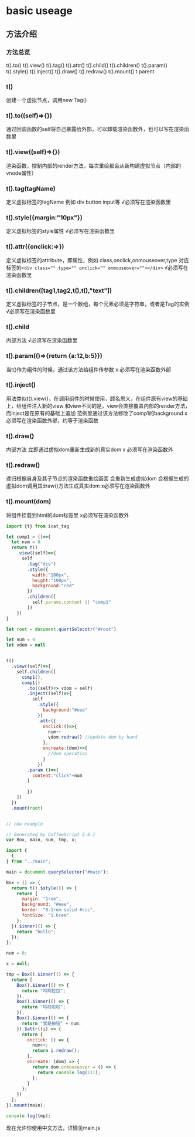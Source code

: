 # basic useage

## 方法介绍
### 方法总览
t().to()
t().view()
t().tag()
t().attr()
t().child()
t().children()
t().param()
t().style()
t().inject()
t().draw()
t().redraw()
t().mount()
t.parent
### t()
创建一个虚拟节点，调用new Tag()
### t().to((self)=>{})
通过回调函数的self将自己暴露给外部，可以卸载渲染函数外，也可以写在渲染函数里
### t().view((self)=>{})
渲染函数，控制内部的render方法，每次重绘都会从新构建虚拟节点（内部的vnode属性）
### t().tag(tagName)
定义虚拟标签的tagName 例如 div button input等
√必须写在渲染函数里
### t().style({margin:"10px"})
定义虚拟标签的style属性
√必须写在渲染函数里
### t().attr({onclick:=>})
定义虚拟标签的attribute，即属性，例如 class,onclick,onmouseover,type
对应标签的`<div class="" type="" onclick="" onmouseover=""></div>`
√必须写在渲染函数里
### t().children([tag1,tag2,t(),t(),"text"])
定义虚拟标签的子节点，是一个数组，每个元素必须是字符串，或者是Tag的实例
√必须写在渲染函数里
### t().child
内部方法
√必须写在渲染函数里
### t().param(()=>{return {a:12,b:5}})
当t()作为组件的时候，通过该方法给组件传参数
x 必须写在渲染函数外部
### t().inject()
用法类似t().view()，在调用组件的时候使用，顾名思义，在组件原有view的基础上，给组件注入新的view
和view不同的是，view会直接覆盖内部的render方法，而inject是在原有的基础上追加
范例里通过该方法修改了comp1的background
x 必须写在渲染函数外部，约等于渲染函数
### t().draw()
内部方法 立即通过虚拟dom重新生成新的真实dom
x 必须写在渲染函数外
### t().redraw()
递归根据自身及其子节点的渲染函数重绘画面
会重新生成虚拟dom
会根据生成的虚拟dom调用其draw()方法生成真实dom
x必须写在渲染函数外
### t().mount(dom)
将组件挂载到html的dom标签里
x必须写在渲染函数外



```javascript
import {t} from icat_tag

let comp1 = ()=>{
  let num = 0
  return t()
    .view((self)=>{
      self
        .tag("div")
        .style({
          width:"100px",
          height:"100px",
          background:"red"
        })
        .children([
          self.params.content || "comp1"
        ])
    })
}

let root = document.quertSelecotr("#root")

let num = 0
let vdom = null


t()
  .view((self)=>{
    self.children([
      comp1(),
      comp1()
        .to((self)=> vdom = self)
        .inject((self)=>{
          self
            .style({
              background:"#eee"
            })
            .attr({
              onclick:()=>{
                num++
                vdom.redraw() //update dom by hand
              },
              oncreate:(dom)=>{
                //dom operation
              }
            })
        .param ()=>{
          content:"click"+num
        }
          
        })
    ])
  })
  .mount(root)


// new example

// Generated by CoffeeScript 2.6.1
var Box, main, num, tmp, x;

import {
  t
} from "../main";

main = document.querySelector("#main");

Box = () => {
  return t().$style(() => {
    return {
      margin: "1rem",
      background: "#eee",
      border: "0.1rem solid #ccc",
      fontSize: "1.6rem"
    };
  }).$inner(() => {
    return "hello";
  });
};

num = 0;

x = null;

tmp = Box().$inner(() => {
  return [
    Box().$inner(() => {
      return "呜啊拉拉";
    }),
    Box().$inner(() => {
      return "呜啦啦啦";
    }),
    Box().$inner(() => {
      return "我是按钮" + num;
    }).$attr((i) => {
      return {
        onclick: () => {
          num++;
          return i.redraw();
        },
        oncreate: (dom) => {
          return dom.onmouseover = () => {
            return console.log(111);
          };
        }
      };
    })
  ];
}).mount(main);

console.log(tmp);


```

现在允许你使用中文方法，详情见main.js
